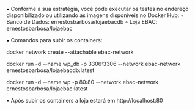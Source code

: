  ▪ Conforme a sua estratégia, você pode executar os testes no endereço disponibilizado ou utilizando as imagens disponíveis no Docker Hub:
    ◦ Banco de Dados: ernestosbarbosa/lojaebacdb
    ◦ Loja EBAC: ernestosbarbosa/lojaebac


 ▪ Comandos para subir os containers:

docker network create --attachable ebac-network

docker run -d --name wp_db -p 3306:3306 --network ebac-network ernestosbarbosa/lojaebacdb:latest

docker run -d --name wp -p 80:80 --network ebac-network ernestosbarbosa/lojaebac:latest


 ▪ Após subir os containers a loja estará em http://localhost:80
